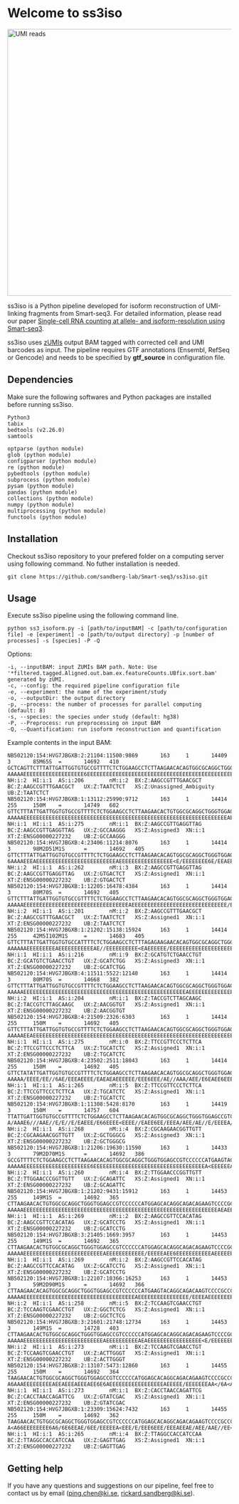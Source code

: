 # Welcome to ss3iso 

<img src="https://github.com/sandberg-lab/Smart-seq3/blob/master/ss3iso/isoform_reconstruction.png" alt="UMI reads" width="600"/>

ss3iso is a Python pipeline developed for isoform reconstruction of UMI-linking fragments from Smart-seq3. For detailed information, please read our paper [Single-cell RNA counting at allele- and isoform-resolution using Smart-seq3](https://www.biorxiv.org/content/10.1101/817924v1).

ss3iso uses [zUMIs](https://github.com/sdparekh/zUMIs) output BAM tagged with corrected cell and UMI barcodes as input. The pipeline requires GTF annotations (Ensembl, RefSeq or Gencode) and needs to be specified by **gtf_source** in configuration file.

## Dependencies

Make sure the following softwares and Python packages are installed before running ss3iso.

```
Python3
tabix
bedtools (v2.26.0)
samtools

optparse (python module)
glob (python module)
configparser (python module)
re (python module)
pybedtools (python module)
subprocess (python module)
pysam (python module)
pandas (python module)
collections (python module)
numpy (python module)
multiprocessing (python module)
functools (python module)
```

## Installation

Checkout ss3iso repository to your prefered folder on a computing server using following command. No futher installation is needed. 

``` git clone https://github.com/sandberg-lab/Smart-seq3/ss3iso.git ```

## Usage

Execute ss3iso pipeline using the following command line.
```
python ss3_isoform.py -i [path/to/inputBAM] -c [path/to/configuration file] -e [experiment] -o [path/to/output directory] -p [number of processes] -s [species] -P -Q
```

Options:
```
-i, --inputBAM: input ZUMIs BAM path. Note: Use '*filtered.tagged.Aligned.out.bam.ex.featureCounts.UBfix.sort.bam' generated by zUMI.
-c, --config: the required pipeline configuration file
-e, --experiment: the name of the experiment/study
-o, --outputDir: the output directory
-p, --process: the number of processes for parallel computing (default: 8)
-s, --species: the species under study (default: hg38)
-P, --Preprocess: run preprocessing on input BAM
-Q, --Quantification: run isoform reconstruction and quantification
```

Example contents in the input BAM:
```
NB502120:154:HVG7JBGXB:2:21104:11500:9869       163     1       14409   3       85M65S  =       14692   410     GCTCAGTTCTTTATTGATTGGTGTGCCGTTTTCTCTGGAAGCCTCTTAAGAACACAGTGGCGCAGGCTGGGTGGAGCCGTCCCCCATGAAGTACAGGCAGACAAGTCCCCGCCCCAGCTGTGTGGCCTCAAGCCAGCCTTCCACTCCTTG  AAAAAEEEEEEEEEEEEEEEEEEE6EEEEEEEEEEEEEEEEEEEEEEEEEEEEEEEEEEEEEEEEEEEEEEEEEEEEEEEEEEEEEAEEEEAEEAEEEEE/EEAEEEEEEEAEAAAAE<AEEEAEEA/EE<EAE/AEE/AEAAEEEE6//  NH:i:2  HI:i:1  AS:i:206        nM:i:2  BX:Z:AAGCCGTTTGAACGCT   BC:Z:AAGCCGTTTGAACGCT   UX:Z:TAATCTCT   XS:Z:Unassigned_Ambiguity       UB:Z:TAATCTCT
NB502120:154:HVG7JBGXB:1:13112:25990:9712       163     1       14414   255     150M    =       14749   602     GTTCTTTATTGATTGGTGTGCCGTTTTCTCTGGAAGCCTCTTAAGAACACTGTGGCGCAGGCTGGGTGGAGCCGTCCCCCCATGGAGCACAGGCAGACAGAAGTCCCCGCCCCAGCTGTGTGGCCTCAAGCCAGCCTTCCGCTCCTTGAA  AAAAAEEEEEEEEEEEEEEEEEEEEEEEEEEEEEEEEEEEEEEEEEEEEEEEEEEEEEEEEEEEEEEEEAE/EEEEE<AAAAEEEEEE/EEAEEEEAEEEEEEEE<EEEEAA<EEEEEE/EAEEE/EAEEAAE<AA//6A/EA<<6/6<6  NH:i:1  HI:i:1  AS:i:275        nM:i:1  BX:Z:AAGCCGTTGAGGTTAG   BC:Z:AAGCCGTTGAGGTTAG   UX:Z:GCCAAGGG   XS:Z:Assigned3  XN:i:1  XT:Z:ENSG00000227232    UB:Z:GCCAAGGG
NB502120:154:HVG7JBGXB:4:23406:11214:8076       163     1       14414   3       98M2D51M1S      =       14692   405     GTTCTTTATTGATTGGTGTGCCGTTTTCTCTGGAAGCCTCTTAAGAACACAGTGGCGCAGGCTGGGTGGAGCCGTCCCCCCATGAAGTACAGGCAGACAAGTCCCCGCCCCAGCTGTGTGGCCTCAAGCCAGCCTTCCGCTCCTTGAAGC  6AAAAEEEAEEEEEEEEEEEEEEEEEEEEEEEEEAEEEEEEEEEEEEEEEEE<E/EEEEEEEE6E/EEAEEEEEEAEEAA<<AAA/AEE<AEAEAEEEEEE<E//E//EAAEEEE//66<AEAAEEEEE6AE<A/6A6/AA<A</<6A//  NH:i:2  HI:i:1  AS:i:262        nM:i:3  BX:Z:AAGCCGTTGAGGTTAG   BC:Z:AAGCCGTTGAGGTTAG   UX:Z:GTGACTCT   XS:Z:Assigned1  XN:i:1  XT:Z:ENSG00000227232    UB:Z:GTGACTCT
NB502120:154:HVG7JBGXB:1:12205:16478:4384       163     1       14414   3       80M70S  =       14692   405     GTTCTTTATTGATTGGTGTGCCGTTTTCTCTGGAAGCCTCTTAAGAACACAGTGGCGCAGGCTGGGTGGAGCCGTCCCCCATGAAGTACAGGCAGACAAGTCCCCGCCCCAGCTGTGTGGCCTCAAGCCAGCCTTCCACTCCTTGAAGCT  AAAAAEEEEEEEEEEEEEEEEEEEEEEEEEEEEEEEEEAEEEEEEEEEEEEEEEEEEEEEEEEEEEEEE/EEEEEEEEEEEAEEEEEAEEEEEEE/EEEEEE6AAEAEEA/EEEEEEEEEEEEEEAEEEAAEEEA<E<EEEA<AAEEEEA  NH:i:2  HI:i:1  AS:i:201        nM:i:2  BX:Z:AAGCCGTTTGAACGCT   BC:Z:AAGCCGTTTGAACGCT   UX:Z:TAATCTCT   XS:Z:Assigned1  XN:i:1  XT:Z:ENSG00000227232    UB:Z:TAATCTCT
NB502120:154:HVG7JBGXB:1:21202:15138:15924      163     1       14414   255     42M5I102M1S     =       14683   405     GTTCTTTATTGATTGGTGTGCCATTTTCTCTGGAAGCCTCTTTAGAGAAGAACACAGTGGCGCAGGCTGGGTGGAGCCGTCCCCCCATGGAGCACAGGCAGACAGAAGTCCCCCCCCCAGCTGTGTGGCCTCAGGCCAGCCTTCCGCTCC  AAAAAAEEEEEEEEEAEEEEEEEEEEEAE//EEEEEEEEEE<EAEEEEEE/EEEEEEEEEEEEEEEEEEEE6EAAEEEEEEEEEEEEEAE<AEAE/EEEE/<EEEEEEEEAEE/<<<</EA6/6<////AAAEE/<EE/E</6AAAAAAA  NH:i:1  HI:i:1  AS:i:216        nM:i:9  BX:Z:GCATGTCTGAACCTGT   BC:Z:GCATGTCTGAACCTGT   UX:Z:GCATCTGG   XS:Z:Assigned3  XN:i:1  XT:Z:ENSG00000227232    UB:Z:GCATCTGG
NB502120:154:HVG7JBGXB:4:11511:5522:12140       163     1       14414   3       80M70S  =       14668   382     GTTCTTTATTGATTGGTGTGCCGTTTTCTCTGGAAGCCTCTTAAGAACACAGTGGCGCAGGCTGGGTGGAGCCGTCCCCCATGAAGTACAGGCAGACAAGTCCCCGCCCCAGCTGTGTGGCCTCAAGCCAGCCTTCCACTCCTTGAAGCT  AAAAAEEEEEEEEEEEEEEEEEEEEEEEEEEEEEEEEEEEEEEEEEEEEEEEEEEEAEEEEEEEEEEEEEEEEEEEEEEEEEEEEEEEEEEEEEEEEEEEEE6E6AAAEA<EEAAE<E<EEEEEEEEEEAEEE<E<EAAA<A<AAEEEA<  NH:i:2  HI:i:1  AS:i:204        nM:i:1  BX:Z:TACCGTCTTAGCAAGC   BC:Z:TACCGTCTTAGCAAGC   UX:Z:AACGGTGT   XS:Z:Assigned1  XN:i:1  XT:Z:ENSG00000227232    UB:Z:AACGGTGT
NB502120:154:HVG7JBGXB:4:21509:2326:6303        163     1       14414   255     150M    =       14692   405     GTTCTTTATTGATTGGTGTGCCGTTTTCTCTGGAAGCCTCTTAAGAACACAGTGGCGCAGGCTGGGTGGAGCCGTCCCCCCATGGAGCACAGGCAGACAGAAGTCCCCGCCCCAGCTGTGTGGCCTCAAGCCAGCCTTCCGCTCCTTGAA  AAAAAEEAEEEEEEEEEEEEEEEEEEEEEEEEEEEEEEEEEEEEEEEEEEEEEEEEEEEEEEEEEEEEEEEEEEEAAEEAEEEAEEEEEEAEEEEEAEEEEEAEE<E<AAAEE/AEA/E<EEEEE<EEEEEEAEEEEAEEAEEEE<<6EE  NH:i:1  HI:i:1  AS:i:275        nM:i:0  BX:Z:TTCCGTTCCCTCTTCA   BC:Z:TTCCGTTCCCTCTTCA   UX:Z:TGCATCTC   XS:Z:Assigned1  XN:i:1  XT:Z:ENSG00000227232    UB:Z:TGCATCTC
NB502120:154:HVG7JBGXB:4:23502:2511:18043       163     1       14414   255     150M    =       14692   405     GTTCTATATTGATTGGTGTGCCGTTTTCTCTGGAAGCCTCTTAAGAACACAGTGGCGCAGGCTGGGTGGAGCCGACCCCCCATGGAGCACAGGCAGACACAAGTCCCCGCCCCAGCTGTGTGGCCTCAAGCCAGCCTACCGCTCCTTGAA  AAAAA/EEEE/EE//6AE/EEEAEEEE/EAEAEAEEEEEE/EEE6EEE/AE//AAA/AEE/E6EAEE6EEEAEE/<<EEAEA/A<<///A/<<EAEEEA/EA//A/6<<A/<E/<AE<EEEA/EE//AA/E<//EA//<A<E<<A/6<AA  NH:i:1  HI:i:1  AS:i:265        nM:i:5  BX:Z:TTCCGTTCCCTCTTCA   BC:Z:TTCCGTTCCCTCTTCA   UX:Z:TGCATCTC   XS:Z:Assigned1  XN:i:1  XT:Z:ENSG00000227232    UB:Z:TGCATCTC
NB502120:154:HVG7JBGXB:1:11308:5428:8170        163     1       14419   3       150M    =       14757   604     TTATTGATTGGTGTGCCGTTTTCTCTGGAAGCCTCTTAAGAACACAGTGGCGCAGGCTGGGTGGAGCCGTCCCCCCATGGAGCACAGGCAGACAGAAGTCCCCGCCCCAGCTGTGTGGCCTCAAGCCAGCCTACCGCTCCATGAAGCAGG  A/AAAE6///AAE//E/E//E/EAEEE/E66EEEE<EEEE//EAEE6EE/EEEA/AEE/AE//E/EEEEA/EEEEE/AEE/EEEE//EEEE/E<EE/EEEEEEAEEEEE/E</AA<EAEE<EEA/E/AE<E/AE6<A/AE/////<<///  NH:i:2  HI:i:1  AS:i:268        nM:i:4  BX:Z:CGCAAGAACGGTTGTT   BC:Z:CGCAAGAACGGTTGTT   UX:Z:GCTGGGCG   XS:Z:Assigned3  XN:i:1  XT:Z:ENSG00000227232    UB:Z:GCTGGGCG
NB502120:154:HVG7JBGXB:1:21206:19630:11590      163     1       14433   3       79M2D70M1S      =       14692   386     GCCGTTTTCTCTGGAAGCCTCTTAAGAACACAGTGGCGCAGGCTGGGTGGAGCCGTCCCCCCATGAAGTACAGGCAGACAAGTCCCCGCCCCAGCAGTGTGGCCTCAAGCCAGCCTTCCGCTCCTTGAAGCTGGTCTCCACACAGTGCTA  AAAAAEEEEEEEEEEEEEEEEEEEEE6EEEEEEEEEEEEEEEEEEEEEEEEEEEEEEEEEEEA<EEEEEEA<EEEEE/EEEAEAAEE/EEEEA/E/EEEEEAEA6A/<AEE/<AA/AEE<E<EE<6AAE/AE<<EEE<AAAEAA//<A/A  NH:i:2  HI:i:1  AS:i:260        nM:i:4  BX:Z:TTGGAACCCGGTTGTT   BC:Z:TTGGAACCCGGTTGTT   UX:Z:GCAGATTC   XS:Z:Assigned1  XN:i:1  XT:Z:ENSG00000227232    UB:Z:GCAGATTC
NB502120:154:HVG7JBGXB:1:21202:9431:15912       163     1       14453   255     149M1S  =       14692   365     CTTAAGAACACTGTGGCGCAGGCTGGGTGGAGCCGTCCCCCCATGGAGCACAGGCAGACAGAAGTCCCCGCCCCAGCTGTGTGGCCTCAAGCCAGCCTTCCGCTCCTTGAAGCTGGTCTCCACACAGTGCTGGTTCCGTCACCCCCTCCC  AAAAAEEEEEEEEEEEEEEEEEEEEEEEEEEEEEEEEEEEEEEEEEEEEEEEEEEEEEEEEEEEEEAEAEEEEEEEEEAEAEEEE</EEEEEEAAAEEEEE/EEAEA<EAEEEEAEEEEEE/A/EE<E/E<AEEE/A</AAEEE/A<<<6  NH:i:1  HI:i:1  AS:i:269        nM:i:2  BX:Z:AAGCCGTTCCACATAG   BC:Z:AAGCCGTTCCACATAG   UX:Z:GCATCCTG   XS:Z:Assigned1  XN:i:1  XT:Z:ENSG00000227232    UB:Z:GCATCCTG
NB502120:154:HVG7JBGXB:3:21405:1669:3957        163     1       14453   255     149M1S  =       14692   365     CTTAAGAACACTGTGGCGCAGGCTGGGTGGAGCCGTCCCCCCATGGAGCACAGGCAGACAGAAGTCCCCGCCCCAGCTGTGTGGCCTCAAGCCAGCCTTCCGCTCCTTGAAGCTGGTCTCCACACAGTGCTGGTTCCGTCACCCCCTCCC  AAAAAEEEEEEEEEEEEEEEEEEEEEEEEEAEEEEEEEEEEEE/EEEEEAEE6EEEEEEEEEEEAEEEEEEEEE/EE//EE/EEAE/A/<AEE/EEEA<EA/E/EE<<EAE/EEAEEE<A<AAEEE//<E<<A</<EEE6/A<EEE<AAA  NH:i:1  HI:i:1  AS:i:269        nM:i:2  BX:Z:AAGCCGTTCCACATAG   BC:Z:AAGCCGTTCCACATAG   UX:Z:GCATCCTG   XS:Z:Assigned1  XN:i:1  XT:Z:ENSG00000227232    UB:Z:GCATCCTG
NB502120:154:HVG7JBGXB:1:22107:18366:16253      163     1       14453   3       59M2D90M1S      =       14692   366     CTTAAGAACACAGTGGCGCAGGCTGGGTGGAGCCGTCCCCCCATGAAGTACAGGCAGACAAGTCCCCGCCCCAGCTGTGTGGCCTCAAGCCAGCCTTCCGCTCCTTGAAGCTGGTCTCCACACAGTGCTAGTTCCATCACCCCCTCCCAG  AAAAAEEEEEEEEEEEEEEEEEEEEEEEEEEEEEEEEEEEAEEEEEEEEEEEEEEEE/EEEEAEEEEEEEEEAEEEEEEEEEEEEEAE6EE6EEE<<EEAEEEE/EAEEEEAEE<EEEA/E/A/<EAEEEEEAEEE<<66<<<<6<AAA/  NH:i:2  HI:i:1  AS:i:258        nM:i:5  BX:Z:TCCAAGTCGAACCTGT   BC:Z:TCCAAGTCGAACCTGT   UX:Z:GGCTCTCG   XS:Z:Assigned1  XN:i:1  XT:Z:ENSG00000227232    UB:Z:GGCTCTCG
NB502120:154:HVG7JBGXB:3:21601:21748:12734      163     1       14453   3       149M1S  =       14728   403     CTTAAGAACACTGTGGCGCAGGCTGGGTGGAGCCGTCCCCCCATGGAGCACAGGCAGACAGAAGTCCCCGCCCCAGCTGTGTGGCCTCAAGCCAGCCTTCCGCTCCTTGAAGCTGGTCTCCACACAGTGCTGGTTCCGTCACCCCCTCCC  AAAAAEEEEEEEEEEEEEEEEEEEEEEEEEAEEEEEEEEEEAEAEEEEEEEEEEEEEEEEE<E/EEEEEEEEEA<<EAEEEEAEEEEEEEEEE/AEE6EEEEEEEEEEEEE/E/AEEEAEEEEEAAEAEE<<E<A/AEAEEA<A<A/E<A  NH:i:2  HI:i:1  AS:i:273        nM:i:1  BX:Z:TCCAAGTCGAACCTGT   BC:Z:TCCAAGTCGAACCTGT   UX:Z:ACTTGGGT   XS:Z:Assigned1  XN:i:1  XT:Z:ENSG00000227232    UB:Z:ACTTGGGT
NB502120:154:HVG7JBGXB:2:13107:5473:12860       163     1       14455   255     150M    =       14692   364     TAAGAACACTGTGGCGCAGGCTGGGTGGAGCCGTCCCCCCATGGAGCACAGGCAGACAGAAGTCCCCGCCCCAGCTGTGTGGCCTCAAGCCAGCCTTCCGCTCCTTGAAGCTGGTCTCCACACAGTGCTGGTTCCGTCACCCCCTCCCAA  A6AAAEEEEEEEEEAEEAEEEAEEEAEE6E6AEEEEEEEEEEEEEEEEEAEEEEE/EEEEEEEAA</6A<A/AEAAEEE6EEEEEEE6EEEAEEEA<AEEEEEE/<EAEE<AEAAEAAAAE<A/AA<AA/EEE/EEEE/<6<<<</<<//  NH:i:1  HI:i:1  AS:i:273        nM:i:1  BX:Z:CACCTAACCAGATTCG   BC:Z:CACCTAACCAGATTCG   UX:Z:GTATCGAC   XS:Z:Assigned1  XN:i:1  XT:Z:ENSG00000227232    UB:Z:GTATCGAC
NB502120:154:HVG7JBGXB:1:23309:15624:7432       163     1       14455   255     150M    =       14692   362     TAAGAACACTGTGGCGCAGGCTGGGTGGAGCCGTCCCCCCATGGAGCACAGGCAGACAGAAGTCCCCGCCCCAGCTGTGTGGCCTCAAGCCAGCCTTCCGCTCCATGAAGCTGGTCTCCACACAGTGCTGGTTCCGTCCCCCCCTCCCAA  A<A66EEEEEEEE6A6/6E6EEAE/6EE/EEEEEA<EEE/E/EEE6EEE/EEEAEEAE/AEE/AAE//EE<E//<EE/A<AAEEEEAEEEA6/EEE6/<EA/E//A<EE/EEAEEE</<EE/EA/AEEAEE<EE//A//A6/6//AEA/E  NH:i:1  HI:i:1  AS:i:265        nM:i:4  BX:Z:TTAGGCCACCATCCAA   BC:Z:TTAGGCCACCATCCAA   UX:Z:GAGTTGAG   XS:Z:Assigned1  XN:i:1  XT:Z:ENSG00000227232    UB:Z:GAGTTGAG
```

## Getting help
If you have any questions and suggestions on our pipeline, feel free to contact us by email (ping.chen@ki.se, rickard.sandberg@ki.se).


